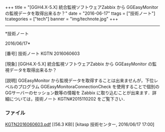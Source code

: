 ﻿+++
title = "[GGH4.X-5.X] 統合監視ソフトウェアZabbix から GGEasyMonitor の監視データを取得出来るか？"
date = "2016-06-17"
ttags = ["技術ノート"]
tcategories = ["tech"]
banner = "img/technote.jpg"
+++

-----------------------------------------------------------------------------------------------------------------------------

*技術ノート

2016/06/17*


[番号]
技術ノート KGTN 2016060603

[現象]
[GGH4.X-5.X] 統合監視ソフトウェアZabbix から GGEasyMonitor
の監視データを取得出来るか？

[説明]
GGEasyMonitor
から監視データを取得することは出来ませんが，下位レベルのプログラム
GGEasyMonitoraConnectionCheck
を使用することで個別のGGサーバーのセッション数等の情報を Zabbix
に取り込むことが出来ます．詳細については，技術ノート KGTN#2015110202
をご覧下さい．


### ファイル

 
 


[KGTN2016060603.pdf](http://techreport.kitasp.net/attachments/download/2669/KGTN2016060603.pdf)
 [(56.3 KB)] [kitasp 技術センター, 2016/06/17
17:00]


 


 

